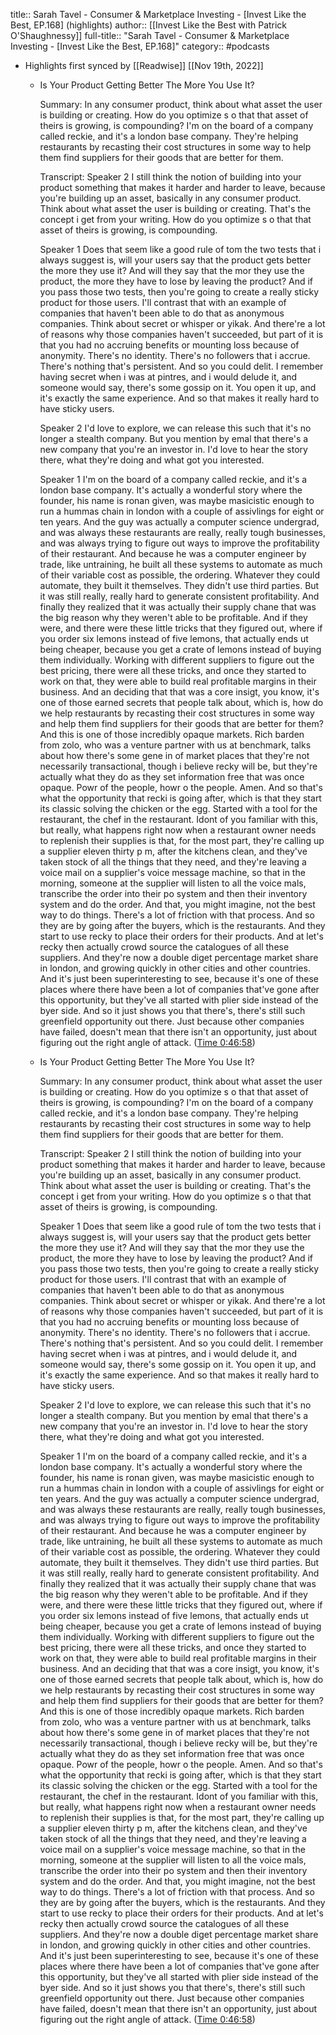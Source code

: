 title:: Sarah Tavel - Consumer & Marketplace Investing - [Invest Like the Best, EP.168] (highlights)
author:: [[Invest Like the Best with Patrick O'Shaughnessy]]
full-title:: "Sarah Tavel - Consumer & Marketplace Investing - [Invest Like the Best, EP.168]"
category:: #podcasts

- Highlights first synced by [[Readwise]] [[Nov 19th, 2022]]
	- Is Your Product Getting Better The More You Use It?
	  
	  Summary:
	  In any consumer product, think about what asset the user is building or creating. How do you optimize s o that that asset of theirs is growing, is compounding? I'm on the board of a company called reckie, and it's a london base company. They're helping restaurants by recasting their cost structures in some way to help them find suppliers for their goods that are better for them.
	  
	  Transcript:
	  Speaker 2
	  I still think the notion of building into your product something that makes it harder and harder to leave, because you're building up an asset, basically in any consumer product. Think about what asset the user is building or creating. That's the concept i get from your writing. How do you optimize s o that that asset of theirs is growing, is compounding.
	  
	  Speaker 1
	  Does that seem like a good rule of tom the two tests that i always suggest is, will your users say that the product gets better the more they use it? And will they say that the mor they use the product, the more they have to lose by leaving the product? And if you pass those two tests, then you're going to create a really sticky product for those users. I'll contrast that with an example of companies that haven't been able to do that as anonymous companies. Think about secret or whisper or yikak. And there're a lot of reasons why those companies haven't succeeded, but part of it is that you had no accruing benefits or mounting loss because of anonymity. There's no identity. There's no followers that i accrue. There's nothing that's persistent. And so you could delit. I remember having secret when i was at pintres, and i would delude it, and someone would say, there's some gossip on it. You open it up, and it's exactly the same experience. And so that makes it really hard to have sticky users.
	  
	  Speaker 2
	  I'd love to explore, we can release this such that it's no longer a stealth company. But you mention by emal that there's a new company that you're an investor in. I'd love to hear the story there, what they're doing and what got you interested.
	  
	  Speaker 1
	  I'm on the board of a company called reckie, and it's a london base company. It's actually a wonderful story where the founder, his name is ronan given, was maybe masicistic enough to run a hummas chain in london with a couple of assivlings for eight or ten years. And the guy was actually a computer science undergrad, and was always these restaurants are really, really tough businesses, and was always trying to figure out ways to improve the profitability of their restaurant. And because he was a computer engineer by trade, like untraining, he built all these systems to automate as much of their variable cost as possible, the ordering. Whatever they could automate, they built it themselves. They didn't use third parties. But it was still really, really hard to generate consistent profitability. And finally they realized that it was actually their supply chane that was the big reason why they weren't able to be profitable. And if they were, and there were these little tricks that they figured out, where if you order six lemons instead of five lemons, that actually ends ut being cheaper, because you get a crate of lemons instead of buying them individually. Working with different suppliers to figure out the best pricing, there were all these tricks, and once they started to work on that, they were able to build real profitable margins in their business. And an deciding that that was a core insigt, you know, it's one of those earned secrets that people talk about, which is, how do we help restaurants by recasting their cost structures in some way and help them find suppliers for their goods that are better for them? And this is one of those incredibly opaque markets. Rich barden from zolo, who was a venture partner with us at benchmark, talks about how there's some gene in of market places that they're not necessarily transactional, though i believe recky will be, but they're actually what they do as they set information free that was once opaque. Powr of the people, howr o the people. Amen. And so that's what the opportunity that recki is going after, which is that they start its classic solving the chicken or the egg. Started with a tool for the restaurant, the chef in the restaurant. Idont of you familiar with this, but really, what happens right now when a restaurant owner needs to replenish their supplies is that, for the most part, they're calling up a supplier eleven thirty p m, after the kitchens clean, and they've taken stock of all the things that they need, and they're leaving a voice mail on a supplier's voice message machine, so that in the morning, someone at the supplier will listen to all the voice mals, transcribe the order into their po system and then their inventory system and do the order. And that, you might imagine, not the best way to do things. There's a lot of friction with that process. And so they are by going after the buyers, which is the restaurants. And they start to use recky to place their orders for their products. And at let's recky then actually crowd source the catalogues of all these suppliers. And they're now a double diget percentage market share in london, and growing quickly in other cities and other countries. And it's just been superinteresting to see, because it's one of these places where there have been a lot of companies that've gone after this opportunity, but they've all started with plier side instead of the byer side. And so it just shows you that there's, there's still such greenfield opportunity out there. Just because other companies have failed, doesn't mean that there isn't an opportunity, just about figuring out the right angle of attack. ([Time 0:46:58](https://share.snipd.com/snip/9d4695af-e97a-424d-8798-eec092c3e9d4))
	- Is Your Product Getting Better The More You Use It?
	  
	  Summary:
	  In any consumer product, think about what asset the user is building or creating. How do you optimize s o that that asset of theirs is growing, is compounding? I'm on the board of a company called reckie, and it's a london base company. They're helping restaurants by recasting their cost structures in some way to help them find suppliers for their goods that are better for them.
	  
	  Transcript:
	  Speaker 2
	  I still think the notion of building into your product something that makes it harder and harder to leave, because you're building up an asset, basically in any consumer product. Think about what asset the user is building or creating. That's the concept i get from your writing. How do you optimize s o that that asset of theirs is growing, is compounding.
	  
	  Speaker 1
	  Does that seem like a good rule of tom the two tests that i always suggest is, will your users say that the product gets better the more they use it? And will they say that the mor they use the product, the more they have to lose by leaving the product? And if you pass those two tests, then you're going to create a really sticky product for those users. I'll contrast that with an example of companies that haven't been able to do that as anonymous companies. Think about secret or whisper or yikak. And there're a lot of reasons why those companies haven't succeeded, but part of it is that you had no accruing benefits or mounting loss because of anonymity. There's no identity. There's no followers that i accrue. There's nothing that's persistent. And so you could delit. I remember having secret when i was at pintres, and i would delude it, and someone would say, there's some gossip on it. You open it up, and it's exactly the same experience. And so that makes it really hard to have sticky users.
	  
	  Speaker 2
	  I'd love to explore, we can release this such that it's no longer a stealth company. But you mention by emal that there's a new company that you're an investor in. I'd love to hear the story there, what they're doing and what got you interested.
	  
	  Speaker 1
	  I'm on the board of a company called reckie, and it's a london base company. It's actually a wonderful story where the founder, his name is ronan given, was maybe masicistic enough to run a hummas chain in london with a couple of assivlings for eight or ten years. And the guy was actually a computer science undergrad, and was always these restaurants are really, really tough businesses, and was always trying to figure out ways to improve the profitability of their restaurant. And because he was a computer engineer by trade, like untraining, he built all these systems to automate as much of their variable cost as possible, the ordering. Whatever they could automate, they built it themselves. They didn't use third parties. But it was still really, really hard to generate consistent profitability. And finally they realized that it was actually their supply chane that was the big reason why they weren't able to be profitable. And if they were, and there were these little tricks that they figured out, where if you order six lemons instead of five lemons, that actually ends ut being cheaper, because you get a crate of lemons instead of buying them individually. Working with different suppliers to figure out the best pricing, there were all these tricks, and once they started to work on that, they were able to build real profitable margins in their business. And an deciding that that was a core insigt, you know, it's one of those earned secrets that people talk about, which is, how do we help restaurants by recasting their cost structures in some way and help them find suppliers for their goods that are better for them? And this is one of those incredibly opaque markets. Rich barden from zolo, who was a venture partner with us at benchmark, talks about how there's some gene in of market places that they're not necessarily transactional, though i believe recky will be, but they're actually what they do as they set information free that was once opaque. Powr of the people, howr o the people. Amen. And so that's what the opportunity that recki is going after, which is that they start its classic solving the chicken or the egg. Started with a tool for the restaurant, the chef in the restaurant. Idont of you familiar with this, but really, what happens right now when a restaurant owner needs to replenish their supplies is that, for the most part, they're calling up a supplier eleven thirty p m, after the kitchens clean, and they've taken stock of all the things that they need, and they're leaving a voice mail on a supplier's voice message machine, so that in the morning, someone at the supplier will listen to all the voice mals, transcribe the order into their po system and then their inventory system and do the order. And that, you might imagine, not the best way to do things. There's a lot of friction with that process. And so they are by going after the buyers, which is the restaurants. And they start to use recky to place their orders for their products. And at let's recky then actually crowd source the catalogues of all these suppliers. And they're now a double diget percentage market share in london, and growing quickly in other cities and other countries. And it's just been superinteresting to see, because it's one of these places where there have been a lot of companies that've gone after this opportunity, but they've all started with plier side instead of the byer side. And so it just shows you that there's, there's still such greenfield opportunity out there. Just because other companies have failed, doesn't mean that there isn't an opportunity, just about figuring out the right angle of attack. ([Time 0:46:58](https://share.snipd.com/snip/36184c39-0968-43e1-8a52-592406dd3025))